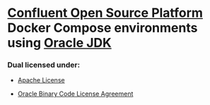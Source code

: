 # [Confluent Open Source Platform](https://www.confluent.io/product/confluent-open-source/) Docker Compose environments using [Oracle JDK] #

### Dual licensed under: ###

* [Apache License]
* [Oracle Binary Code License Agreement]

   [Confluent Open Source Platform]: <https://www.confluent.io/product/confluent-open-source/>
   [Oracle JDK]: <http://www.oracle.com/technetwork/java/javase/downloads/index.html>
   [Apache License]: <https://raw.githubusercontent.com/MihaiBogdanEugen/confluent-osp-kafka/master/LICENSE>
   [Oracle Binary Code License Agreement]: <https://raw.githubusercontent.com/MihaiBogdanEugen/confluent-osp-kafka/master/Oracle_Binary_Code_License_Agreement%20for%20the%20Java%20SE%20Platform_Products_and_JavaFX>